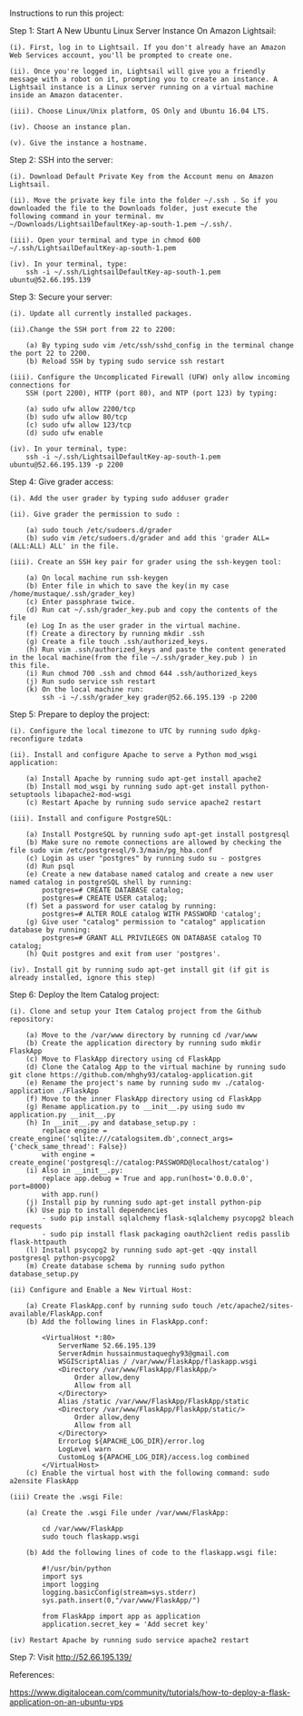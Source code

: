 Instructions to run this project:

Step 1: Start A New Ubuntu Linux Server Instance On Amazon Lightsail:

	(i). First, log in to Lightsail. If you don't already have an Amazon Web Services account, you'll be prompted to create one.

	(ii). Once you're logged in, Lightsail will give you a friendly message with a robot on it, prompting you to create an instance. A 		      Lightsail instance is a Linux server running on a virtual machine inside an Amazon datacenter.

	(iii). Choose Linux/Unix platform, OS Only and Ubuntu 16.04 LTS.

	(iv). Choose an instance plan.

	(v). Give the instance a hostname.

Step 2: SSH into the server:

	(i). Download Default Private Key from the Account menu on Amazon Lightsail.

	(ii). Move the private key file into the folder ~/.ssh . So if you downloaded the file to the Downloads folder, just execute the 	       following command in your terminal. mv ~/Downloads/LightsailDefaultKey-ap-south-1.pem ~/.ssh/.

	(iii). Open your terminal and type in chmod 600 ~/.ssh/LightsailDefaultKey-ap-south-1.pem

	(iv). In your terminal, type:
		ssh -i ~/.ssh/LightsailDefaultKey-ap-south-1.pem ubuntu@52.66.195.139

Step 3: Secure your server:

	(i). Update all currently installed packages.

	(ii).Change the SSH port from 22 to 2200:

		(a) By typing sudo vim /etc/ssh/sshd_config in the terminal change the port 22 to 2200.
		(b) Reload SSH by typing sudo service ssh restart

	(iii). Configure the Uncomplicated Firewall (UFW) only allow incoming connections for 
		SSH (port 2200), HTTP (port 80), and NTP (port 123) by typing:

		(a) sudo ufw allow 2200/tcp
		(b) sudo ufw allow 80/tcp
		(c) sudo ufw allow 123/tcp
		(d) sudo ufw enable 
	
	(iv). In your terminal, type:
		ssh -i ~/.ssh/LightsailDefaultKey-ap-south-1.pem ubuntu@52.66.195.139 -p 2200

Step 4: Give grader access:

	(i). Add the user grader by typing sudo adduser grader

	(ii). Give grader the permission to sudo :

		(a) sudo touch /etc/sudoers.d/grader
		(b) sudo vim /etc/sudoers.d/grader and add this 'grader ALL=(ALL:ALL) ALL' in the file.

	(iii). Create an SSH key pair for grader using the ssh-keygen tool:

		(a) On local machine run ssh-keygen
		(b) Enter file in which to save the key(in my case /home/mustaque/.ssh/grader_key)
		(c) Enter passphrase twice.
		(d) Run cat ~/.ssh/grader_key.pub and copy the contents of the file
		(e) Log In as the user grader in the virtual machine.
		(f) Create a directory by running mkdir .ssh
		(g) Create a file touch .ssh/authorized_keys.
		(h) Run vim .ssh/authorized_keys and paste the content generated in the local machine(from the file ~/.ssh/grader_key.pub ) in 			this file.
		(i) Run chmod 700 .ssh and chmod 644 .ssh/authorized_keys
		(j) Run sudo service ssh restart
		(k) On the local machine run:  
			ssh -i ~/.ssh/grader_key grader@52.66.195.139 -p 2200

Step 5: Prepare to deploy the project:

	(i). Configure the local timezone to UTC by running sudo dpkg-reconfigure tzdata

	(ii). Install and configure Apache to serve a Python mod_wsgi application:

		(a) Install Apache by running sudo apt-get install apache2
		(b) Install mod_wsgi by running sudo apt-get install python-setuptools libapache2-mod-wsgi
		(c) Restart Apache by running sudo service apache2 restart

	(iii). Install and configure PostgreSQL:

		(a) Install PostgreSQL by running sudo apt-get install postgresql
		(b) Make sure no remote connections are allowed by checking the file sudo vim /etc/postgresql/9.3/main/pg_hba.conf
		(c) Login as user "postgres" by running sudo su - postgres
		(d) Run psql
		(e) Create a new database named catalog and create a new user named catalog in postgreSQL shell by running:
			postgres=# CREATE DATABASE catalog;
			postgres=# CREATE USER catalog;
		(f) Set a password for user catalog by running:
			postgres=# ALTER ROLE catalog WITH PASSWORD 'catalog';
		(g) Give user "catalog" permission to "catalog" application database by running:
			postgres=# GRANT ALL PRIVILEGES ON DATABASE catalog TO catalog;
		(h) Quit postgres and exit from user 'postgres'.

	(iv). Install git by running sudo apt-get install git (if git is already installed, ignore this step)

Step 6: Deploy the Item Catalog project:

	(i). Clone and setup your Item Catalog project from the Github repository:

		(a) Move to the /var/www directory by running cd /var/www
		(b) Create the application directory by running sudo mkdir FlaskApp
		(c) Move to FlaskApp directory using cd FlaskApp
		(d) Clone the Catalog App to the virtual machine by running sudo git clone https://github.com/mhghy93/catalog-application.git
		(e) Rename the project's name by running sudo mv ./catalog-application ./FlaskApp
		(f) Move to the inner FlaskApp directory using cd FlaskApp
		(g) Rename application.py to __init__.py using sudo mv application.py __init__.py
		(h) In __init__.py and database_setup.py :
			replace engine = create_engine('sqlite:///catalogsitem.db',connect_args={'check_same_thread': False}) 	
			with engine = create_engine('postgresql://catalog:PASSWORD@localhost/catalog')
		(i) Also in __init__.py:
			replace app.debug = True and app.run(host='0.0.0.0', port=8000)
			with app.run()
		(j) Install pip by running sudo apt-get install python-pip
		(k) Use pip to install dependencies
			- sudo pip install sqlalchemy flask-sqlalchemy psycopg2 bleach requests
			- sudo pip install flask packaging oauth2client redis passlib flask-httpauth
		(l) Install psycopg2 by running sudo apt-get -qqy install postgresql python-psycopg2
		(m) Create database schema by running sudo python database_setup.py

	(ii) Configure and Enable a New Virtual Host:
		
		(a) Create FlaskApp.conf by running sudo touch /etc/apache2/sites-available/FlaskApp.conf
		(b) Add the following lines in FlaskApp.conf:

			<VirtualHost *:80>
				ServerName 52.66.195.139
				ServerAdmin hussainmustaqueghy93@gmail.com
				WSGIScriptAlias / /var/www/FlaskApp/flaskapp.wsgi
				<Directory /var/www/FlaskApp/FlaskApp/>
					Order allow,deny
					Allow from all
				</Directory>
				Alias /static /var/www/FlaskApp/FlaskApp/static
				<Directory /var/www/FlaskApp/FlaskApp/static/>
					Order allow,deny
					Allow from all
				</Directory>
				ErrorLog ${APACHE_LOG_DIR}/error.log
				LogLevel warn
				CustomLog ${APACHE_LOG_DIR}/access.log combined
			</VirtualHost>
		(c) Enable the virtual host with the following command: sudo a2ensite FlaskApp

	(iii) Create the .wsgi File:
		
		(a) Create the .wsgi File under /var/www/FlaskApp:
		
			cd /var/www/FlaskApp
			sudo touch flaskapp.wsgi 

		(b) Add the following lines of code to the flaskapp.wsgi file:

			#!/usr/bin/python
			import sys
			import logging
			logging.basicConfig(stream=sys.stderr)
			sys.path.insert(0,"/var/www/FlaskApp/")

			from FlaskApp import app as application
			application.secret_key = 'Add secret key'

	(iv) Restart Apache by running sudo service apache2 restart

Step 7: Visit http://52.66.195.139/


References:

https://www.digitalocean.com/community/tutorials/how-to-deploy-a-flask-application-on-an-ubuntu-vps






		




		
